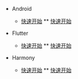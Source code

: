 * Android

  * [快速开始](android/README.md)
  ** [快速开始](android/README.md)


* Flutter
  * [快速开始](android/README.md)
  ** [快速开始](android/README.md)

* Harmony
  * [快速开始](android/README.md)
  ** [快速开始](android/README.md)